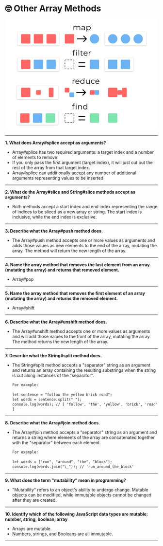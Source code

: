 # 🤓 Other Array Methods

![](<../.gitbook/assets/image (2).png>)

---

**1. What does Array#splice accept as arguments?**

- Array#splice has two required arguments: a target index and a number of elements to remove
- If you only pass the first argument (target index), it will just cut out the rest of the array from that target index.
- Array#splice can additionally accept any number of additional arguments representing values to be inserted

---

**2. What do the Array#slice and String#slice methods accept as arguments?**

- Both methods accept a start index and end index representing the range of indices to be sliced as a new array or string. The start index is inclusive, while the end index is exclusive.

---

**3. Describe what the Array#push method does.**

- The Array#push method accepts one or more values as arguments and adds those values as new elements to the end of the array, mutating the array. The method will return the new length of the array.

---

**4. Name the array method that removes the last element from an array (mutating the array) and returns that removed element.**

- Array#pop

---

**5. Name the array method that removes the first element of an array (mutating the array) and returns the removed element.**

- Array#shift

---

**6. Describe what the Array#unshift method does.**

- The Array#unshift method accepts one or more values as arguments and will add those values to the front of the array, mutating the array. The method returns the new length of the array.

---

**7. Describe what the String#split method does.**

- The String#split method accepts a "separator" string as an argument and returns an array containing the resulting substrings when the string is cut along instances of the "separator".

  ```
  For example:

  let sentence = "follow the yellow brick road";
  let words = sentence.split(" ");
  console.log(words); // [ 'follow', 'the', 'yellow', 'brick', 'road' ]
  ```

---

**8. Describe what the Array#join method does.**

- The Array#join method accepts a "separator" string as an argument and returns a string where elements of the array are concatenated together with the "separator" between each element.

  ```
  For example:

  let words = ["run", "around", "the", "block"];
  console.log(words.join("\_")); // 'run_around_the_block'
  ```

---

**9. What does the term "mutability" mean in programming?**

- "Mutability" refers to an object's ability to undergo change. Mutable objects can be modified, while immutable objects cannot be changed after they are created.

---

**10. Identify which of the following JavaScript data types are mutable: number, string, boolean, array**

- Arrays are mutable.
- Numbers, strings, and Booleans are all immutable.

---
